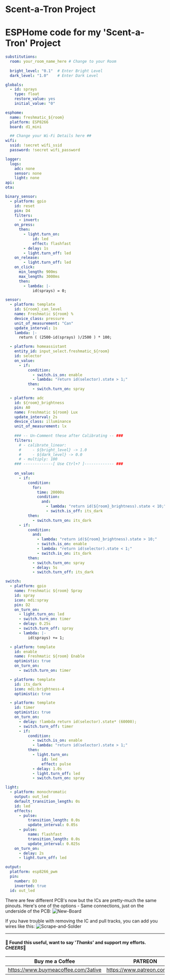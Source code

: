 # Scent-a-Tron Project


# ESPHome code for my 'Scent-a-Tron' Project

```yaml
substitutions:
  room: your_room_name_here # Change to your Room
  
  bright_level: "0.1"  # Enter Bright Level
  dark_level: "1.0"    # Enter Dark Level

globals:
  - id: sprays
    type: float
    restore_value: yes
    initial_value: "0"

esphome:
  name: freshmatic_${room}
  platform: ESP8266
  board: d1_mini

  ## Change your Wi-Fi Details here ##
wifi:
  ssid: !secret wifi_ssid
  password: !secret wifi_password

logger:
  logs:
    adc: none
    sensor: none
    light: none
api:
ota:

binary_sensor:
  - platform: gpio
    id: reset
    pin: D4
    filters:
      - invert:
    on_press:
      then:
        - light.turn_on:
            id: led
            effect: flashfast
        - delay: 1s
        - light.turn_off: led
    on_release:
        - light.turn_off: led
    on_click:
      min_length: 900ms
      max_length: 3000ms
      then:
        - lambda: |-
            id(sprays) = 0;

sensor:
  - platform: template
    id: ${room}_can_level
    name: Freshmatic ${room} %
    device_class: pressure
    unit_of_measurement: "Can"
    update_interval: 1s
    lambda: |-
      return ( (2500-id(sprays) )/2500 ) * 100;

  - platform: homeassistant
    entity_id: input_select.freshmatic_${room}
    id: selector
    on_value:
      - if:
          condition:
            - switch.is_on: enable
            - lambda: "return id(selector).state > 1;"
          then:
            - switch.turn_on: spray

  - platform: adc
    id: ${room}_brightness
    pin: A0
    name: Freshmatic ${room} Lux
    update_interval: 2s
    device_class: illuminance
    unit_of_measurement: lx
    
    ### -- Un-Comment these after Calibrating -- ###
    filters:
      # - calibrate_linear:
      #     - ${bright_level} -> 1.0
      #     - ${dark_level} -> 0.0
      # - multiply: 100
    ### -------------[ Use Ctrl+? ]------------- ###
    
    on_value:
      - if:
          condition:
            for:
              time: 20000s
              condition:
                and:
                  - lambda: "return id(${room}_brightness).state < 10;"
                  - switch.is_off: its_dark
          then:
            - switch.turn_on: its_dark
      - if:
          condition:
            and:
              - lambda: "return id(${room}_brightness).state > 10;"
              - switch.is_on: enable
              - lambda: "return id(selector).state < 1;"
              - switch.is_on: its_dark
          then:
            - switch.turn_on: spray
            - delay: 5s
            - switch.turn_off: its_dark

switch:
  - platform: gpio
    name: Freshmatic ${room} Spray
    id: spray
    icon: mdi:spray
    pin: D2
    on_turn_on:
      - light.turn_on: led
      - switch.turn_on: timer
      - delay: 0.25s
      - switch.turn_off: spray
      - lambda: |-
          id(sprays) += 1;

  - platform: template
    id: enable
    name: Freshmatic ${room} Enable
    optimistic: true
    on_turn_on:
      - switch.turn_on: timer

  - platform: template
    id: its_dark
    icon: mdi:brightness-4
    optimistic: true

  - platform: template
    id: timer
    optimistic: true
    on_turn_on:
      - delay: !lambda return id(selector).state* (60000);
      - switch.turn_off: timer
      - if:
          condition:
            - switch.is_on: enable
            - lambda: "return id(selector).state > 1;"
          then:
            - light.turn_on:
                id: led
                effect: pulse
            - delay: 1.0s
            - light.turn_off: led
            - switch.turn_on: spray

light:
  - platform: monochromatic
    output: out_led
    default_transition_length: 0s
    id: led
    effects:
      - pulse:
          transition_length: 0.0s
          update_interval: 0.05s
      - pulse:
          name: flashfast
          transition_length: 0.0s
          update_interval: 0.025s
    on_turn_on:
      - delay: 2s
      - light.turn_off: led

output:
  platform: esp8266_pwm
  pin:
    number: D3
    inverted: true
  id: out_led
```

There are few different PCB's now but the ICs are pretty-much the same pinouts.
Here's one of the options - Same connections, just on the underside of the PCB:
![New-Board](https://github.com/3ative/scent-a-tron/assets/51385971/e087943e-5188-42e2-85e4-95de97f97c71)

If you have trouble with removing the IC and pull tracks, you can add you wires like this:
![Scrape-and-Solder](https://github.com/3ative/scent-a-tron/assets/51385971/65825314-ecd5-423e-a73f-f10d0f814aed)


___
#### 💖 Found this useful, want to say '*Thanks*' and support my efforts. *CHEERS*🍺
| Buy me a Coffee | PATREON |
|-----------------|---------|
| https://www.buymeacoffee.com/3ative | https://www.patreon.com/3ative |

